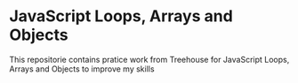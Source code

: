 <h1> JavaScript Loops, Arrays and Objects  </h1>

<p>This repositorie contains pratice work from Treehouse for JavaScript Loops, Arrays and Objects to improve my skills </p>